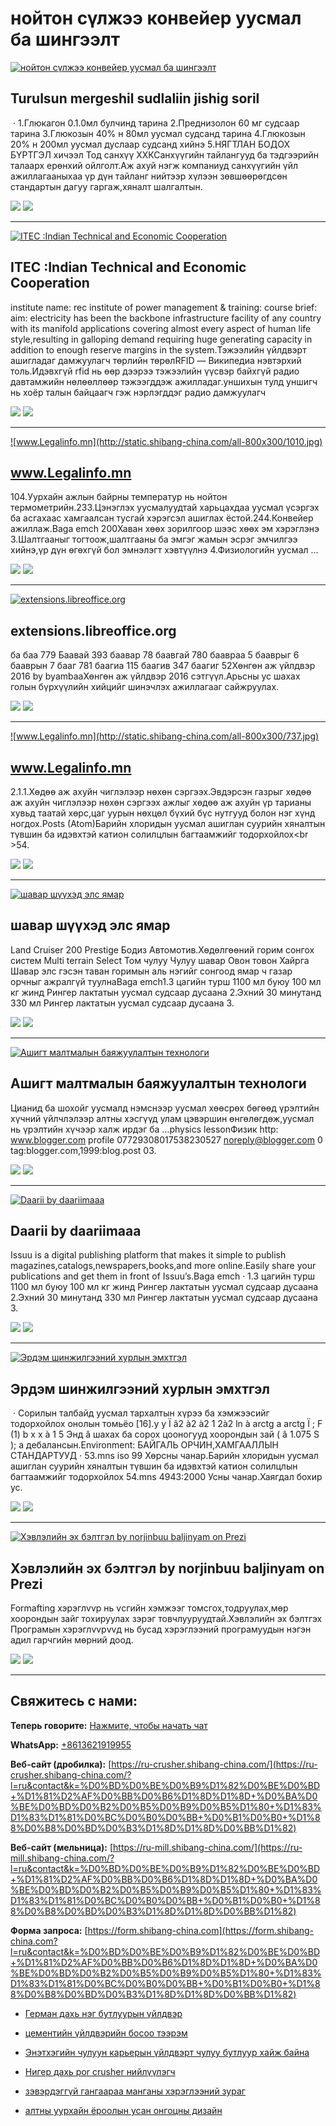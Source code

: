 # нойтон сүлжээ конвейер уусмал ба шингээлт

<a href="https://swt.shibang-china.com/?l=ru&img&k=%D0%BD%D0%BE%D0%B9%D1%82%D0%BE%D0%BD+%D1%81%D2%AF%D0%BB%D0%B6%D1%8D%D1%8D+%D0%BA%D0%BE%D0%BD%D0%B2%D0%B5%D0%B9%D0%B5%D1%80+%D1%83%D1%83%D1%81%D0%BC%D0%B0%D0%BB+%D0%B1%D0%B0+%D1%88%D0%B8%D0%BD%D0%B3%D1%8D%D1%8D%D0%BB%D1%82" target="_blank">![нойтон сүлжээ конвейер уусмал ба шингээлт](http://static.shibang-china.com/all-800x300/1051.jpg)</a>

## Turulsun mergeshil sudlaliin jishig soril
&nbsp;&#0183;&#32;1.Глюкагон 0.1.0мл булчинд тарина 2.Преднизолон 60 мг судсаар тарина 3.Глюкозын 40% н 80мл уусмал судсанд тарина 4.Глюкозын 20% н 200мл уусмал дуслаар судсанд хийнэ 5.НЯГТЛАН БОДОХ БҮРТГЭЛ хичээл Тод санхүү ХХКСанхүүгийн тайлангууд ба тэдгээрийн талаарх ерөнхий ойлголт.Аж ахуй нэгж компаниуд санхүүгийн үйл ажиллагааныхаа үр дүн тайланг нийтээр хүлээн зөвшөөрөгдсөн стандартын дагуу гаргаж,хяналт шалгалтын.


<a href="https://whatsapp.shibangsoft.com/WhatsApp.php" target="_blank" title="WhatsApp">![](http://static.shibang-china.com/icon/whatsapp.png)</a> <a href="https://swt.shibang-china.com/?l=ru&icon&k=%D0%BD%D0%BE%D0%B9%D1%82%D0%BE%D0%BD+%D1%81%D2%AF%D0%BB%D0%B6%D1%8D%D1%8D+%D0%BA%D0%BE%D0%BD%D0%B2%D0%B5%D0%B9%D0%B5%D1%80+%D1%83%D1%83%D1%81%D0%BC%D0%B0%D0%BB+%D0%B1%D0%B0+%D1%88%D0%B8%D0%BD%D0%B3%D1%8D%D1%8D%D0%BB%D1%82" target="_blank">![](http://static.shibang-china.com/icon/chat-ru.png)</a>

---

<a href="https://swt.shibang-china.com/?l=ru&img&k=%D0%BD%D0%BE%D0%B9%D1%82%D0%BE%D0%BD+%D1%81%D2%AF%D0%BB%D0%B6%D1%8D%D1%8D+%D0%BA%D0%BE%D0%BD%D0%B2%D0%B5%D0%B9%D0%B5%D1%80+%D1%83%D1%83%D1%81%D0%BC%D0%B0%D0%BB+%D0%B1%D0%B0+%D1%88%D0%B8%D0%BD%D0%B3%D1%8D%D1%8D%D0%BB%D1%82" target="_blank">![ITEC :Indian Technical and Economic Cooperation](http://static.shibang-china.com/all-800x300/551.jpg)</a>

## ITEC :Indian Technical and Economic Cooperation
institute name: rec institute of power management &amp; training: course brief: aim: electricity has been the backbone infrastructure facility of any country with its manifold applications covering almost every aspect of human life style,resulting in galloping demand requiring huge generating capacity in addition to enough reserve margins in the system.Тэжээлийн үйлдвэрт ашигладаг дамжуулагч төрлийн төрөлRFID — Википедиа нэвтэрхий толь.Идэвхгүй rfid нь өөр дээрээ тэжээлийн үүсвэр байхгүй радио давтамжийн нөлөөллөөр тэжээгддэж ажилладаг.уншихын тулд уншигч нь хоёр талын байцаагч гэж нэрлэгддэг радио дамжуулагч


<a href="https://whatsapp.shibangsoft.com/WhatsApp.php" target="_blank" title="WhatsApp">![](http://static.shibang-china.com/icon/whatsapp.png)</a> <a href="https://swt.shibang-china.com/?l=ru&icon&k=%D0%BD%D0%BE%D0%B9%D1%82%D0%BE%D0%BD+%D1%81%D2%AF%D0%BB%D0%B6%D1%8D%D1%8D+%D0%BA%D0%BE%D0%BD%D0%B2%D0%B5%D0%B9%D0%B5%D1%80+%D1%83%D1%83%D1%81%D0%BC%D0%B0%D0%BB+%D0%B1%D0%B0+%D1%88%D0%B8%D0%BD%D0%B3%D1%8D%D1%8D%D0%BB%D1%82" target="_blank">![](http://static.shibang-china.com/icon/chat-ru.png)</a>

---

<a href="https://swt.shibang-china.com/?l=ru&img&k=%D0%BD%D0%BE%D0%B9%D1%82%D0%BE%D0%BD+%D1%81%D2%AF%D0%BB%D0%B6%D1%8D%D1%8D+%D0%BA%D0%BE%D0%BD%D0%B2%D0%B5%D0%B9%D0%B5%D1%80+%D1%83%D1%83%D1%81%D0%BC%D0%B0%D0%BB+%D0%B1%D0%B0+%D1%88%D0%B8%D0%BD%D0%B3%D1%8D%D1%8D%D0%BB%D1%82" target="_blank">![www.Legalinfo.mn](http://static.shibang-china.com/all-800x300/1010.jpg)</a>

## www.Legalinfo.mn
104.Уурхайн ажлын байрны температур нь нойтон термометрийн.233.Цэнэглэх уусмалуудтай харьцахдаа уусмал үсэргэх ба асгахаас хамгаалсан тусгай хэрэгсэл ашиглах ёстой.244.Конвейер ажиллаж.Baga emch 200Хаван хөөх зорилгоор шээс хөөх эм хэрэглэнэ 3.Шалтгааныг тогтоож,шалтгааны ба эмгэг жамын эсрэг эмчилгээ хийнэ,үр дүн өгөхгүй бол эмнэлэгт хэвтүүлнэ 4.Физиологийн уусмал …


<a href="https://whatsapp.shibangsoft.com/WhatsApp.php" target="_blank" title="WhatsApp">![](http://static.shibang-china.com/icon/whatsapp.png)</a> <a href="https://swt.shibang-china.com/?l=ru&icon&k=%D0%BD%D0%BE%D0%B9%D1%82%D0%BE%D0%BD+%D1%81%D2%AF%D0%BB%D0%B6%D1%8D%D1%8D+%D0%BA%D0%BE%D0%BD%D0%B2%D0%B5%D0%B9%D0%B5%D1%80+%D1%83%D1%83%D1%81%D0%BC%D0%B0%D0%BB+%D0%B1%D0%B0+%D1%88%D0%B8%D0%BD%D0%B3%D1%8D%D1%8D%D0%BB%D1%82" target="_blank">![](http://static.shibang-china.com/icon/chat-ru.png)</a>

---

<a href="https://swt.shibang-china.com/?l=ru&img&k=%D0%BD%D0%BE%D0%B9%D1%82%D0%BE%D0%BD+%D1%81%D2%AF%D0%BB%D0%B6%D1%8D%D1%8D+%D0%BA%D0%BE%D0%BD%D0%B2%D0%B5%D0%B9%D0%B5%D1%80+%D1%83%D1%83%D1%81%D0%BC%D0%B0%D0%BB+%D0%B1%D0%B0+%D1%88%D0%B8%D0%BD%D0%B3%D1%8D%D1%8D%D0%BB%D1%82" target="_blank">![extensions.libreoffice.org](http://static.shibang-china.com/all-800x300/1111.jpg)</a>

## extensions.libreoffice.org
ба баа 779 Баавай 393 баавар 78 баавгай 780 баавраа 5 бааврыг 6 бааврын 7 бааг 781 баагиа 115 баагив 347 баагиг 52Хөнгөн аж үйлдвэр 2016 by byambaaХөнгөн аж үйлдвэр 2016 сэтгүүл.Арьсны ус шахах голын бүрхүүлийн хийцийг шинэчлэх ажиллагааг сайжруулах.


<a href="https://whatsapp.shibangsoft.com/WhatsApp.php" target="_blank" title="WhatsApp">![](http://static.shibang-china.com/icon/whatsapp.png)</a> <a href="https://swt.shibang-china.com/?l=ru&icon&k=%D0%BD%D0%BE%D0%B9%D1%82%D0%BE%D0%BD+%D1%81%D2%AF%D0%BB%D0%B6%D1%8D%D1%8D+%D0%BA%D0%BE%D0%BD%D0%B2%D0%B5%D0%B9%D0%B5%D1%80+%D1%83%D1%83%D1%81%D0%BC%D0%B0%D0%BB+%D0%B1%D0%B0+%D1%88%D0%B8%D0%BD%D0%B3%D1%8D%D1%8D%D0%BB%D1%82" target="_blank">![](http://static.shibang-china.com/icon/chat-ru.png)</a>

---

<a href="https://swt.shibang-china.com/?l=ru&img&k=%D0%BD%D0%BE%D0%B9%D1%82%D0%BE%D0%BD+%D1%81%D2%AF%D0%BB%D0%B6%D1%8D%D1%8D+%D0%BA%D0%BE%D0%BD%D0%B2%D0%B5%D0%B9%D0%B5%D1%80+%D1%83%D1%83%D1%81%D0%BC%D0%B0%D0%BB+%D0%B1%D0%B0+%D1%88%D0%B8%D0%BD%D0%B3%D1%8D%D1%8D%D0%BB%D1%82" target="_blank">![www.Legalinfo.mn](http://static.shibang-china.com/all-800x300/737.jpg)</a>

## www.Legalinfo.mn
2.1.1.Хөдөө аж ахуйн чиглэлээр нөхөн сэргээх.Эвдэрсэн газрыг хөдөө аж ахуйн чиглэлээр нөхөн сэргээх ажлыг хөдөө аж ахуйн үр тарианы хувьд таатай хөрс,цаг уурын нөхцөл бүхий бүс нутгууд болон нэг хүнд ногдох.Posts (Atom)Барийн хлоридын уусмал ашиглан суурийн хяналтын түвшин ба идэвхтэй катион солилцлын багтаамжийг тодорхойлох&lt;br &gt;54.


<a href="https://whatsapp.shibangsoft.com/WhatsApp.php" target="_blank" title="WhatsApp">![](http://static.shibang-china.com/icon/whatsapp.png)</a> <a href="https://swt.shibang-china.com/?l=ru&icon&k=%D0%BD%D0%BE%D0%B9%D1%82%D0%BE%D0%BD+%D1%81%D2%AF%D0%BB%D0%B6%D1%8D%D1%8D+%D0%BA%D0%BE%D0%BD%D0%B2%D0%B5%D0%B9%D0%B5%D1%80+%D1%83%D1%83%D1%81%D0%BC%D0%B0%D0%BB+%D0%B1%D0%B0+%D1%88%D0%B8%D0%BD%D0%B3%D1%8D%D1%8D%D0%BB%D1%82" target="_blank">![](http://static.shibang-china.com/icon/chat-ru.png)</a>

---

<a href="https://swt.shibang-china.com/?l=ru&img&k=%D0%BD%D0%BE%D0%B9%D1%82%D0%BE%D0%BD+%D1%81%D2%AF%D0%BB%D0%B6%D1%8D%D1%8D+%D0%BA%D0%BE%D0%BD%D0%B2%D0%B5%D0%B9%D0%B5%D1%80+%D1%83%D1%83%D1%81%D0%BC%D0%B0%D0%BB+%D0%B1%D0%B0+%D1%88%D0%B8%D0%BD%D0%B3%D1%8D%D1%8D%D0%BB%D1%82" target="_blank">![шавар шүүхэд элс ямар](http://static.shibang-china.com/all-800x300/797.jpg)</a>

## шавар шүүхэд элс ямар
Land Cruiser 200 Prestige Бодиз Автомотив.Хөдөлгөөний горим сонгох систем Multi terrain Select Том чулуу Чулуу шавар Овон товон Хайрга Шавар элс гэсэн таван горимын аль нэгийг сонгоод ямар ч газар орчныг ажралгүй туулнаBaga emch1.3 цагийн турш 1100 мл буюу 100 мл кг жинд Рингер лактатын уусмал судсаар дусаана 2.Эхний 30 минутанд 330 мл Рингер лактатын уусмал судсаар дусаана 3.


<a href="https://whatsapp.shibangsoft.com/WhatsApp.php" target="_blank" title="WhatsApp">![](http://static.shibang-china.com/icon/whatsapp.png)</a> <a href="https://swt.shibang-china.com/?l=ru&icon&k=%D0%BD%D0%BE%D0%B9%D1%82%D0%BE%D0%BD+%D1%81%D2%AF%D0%BB%D0%B6%D1%8D%D1%8D+%D0%BA%D0%BE%D0%BD%D0%B2%D0%B5%D0%B9%D0%B5%D1%80+%D1%83%D1%83%D1%81%D0%BC%D0%B0%D0%BB+%D0%B1%D0%B0+%D1%88%D0%B8%D0%BD%D0%B3%D1%8D%D1%8D%D0%BB%D1%82" target="_blank">![](http://static.shibang-china.com/icon/chat-ru.png)</a>

---

<a href="https://swt.shibang-china.com/?l=ru&img&k=%D0%BD%D0%BE%D0%B9%D1%82%D0%BE%D0%BD+%D1%81%D2%AF%D0%BB%D0%B6%D1%8D%D1%8D+%D0%BA%D0%BE%D0%BD%D0%B2%D0%B5%D0%B9%D0%B5%D1%80+%D1%83%D1%83%D1%81%D0%BC%D0%B0%D0%BB+%D0%B1%D0%B0+%D1%88%D0%B8%D0%BD%D0%B3%D1%8D%D1%8D%D0%BB%D1%82" target="_blank">![Ашигт малтмалын баяжуулалтын технологи](http://static.shibang-china.com/all-800x300/374.jpg)</a>

## Ашигт малтмалын баяжуулалтын технологи
Цианид ба шохойг уусмалд нэмснээр уусмал хөөсрөх бөгөөд үрэлтийн хүчний үйлчлэлээр алтны хэсгүүд улам цэвэршин өнгөлөгдөж,уусмал нь үрэлтийн хүчээр халж ирдэг ба …physics lessonФизик http: www.blogger.com profile 07729308017538230527 noreply@blogger.com 0 tag:blogger.com,1999:blog.post 03.


<a href="https://whatsapp.shibangsoft.com/WhatsApp.php" target="_blank" title="WhatsApp">![](http://static.shibang-china.com/icon/whatsapp.png)</a> <a href="https://swt.shibang-china.com/?l=ru&icon&k=%D0%BD%D0%BE%D0%B9%D1%82%D0%BE%D0%BD+%D1%81%D2%AF%D0%BB%D0%B6%D1%8D%D1%8D+%D0%BA%D0%BE%D0%BD%D0%B2%D0%B5%D0%B9%D0%B5%D1%80+%D1%83%D1%83%D1%81%D0%BC%D0%B0%D0%BB+%D0%B1%D0%B0+%D1%88%D0%B8%D0%BD%D0%B3%D1%8D%D1%8D%D0%BB%D1%82" target="_blank">![](http://static.shibang-china.com/icon/chat-ru.png)</a>

---

<a href="https://swt.shibang-china.com/?l=ru&img&k=%D0%BD%D0%BE%D0%B9%D1%82%D0%BE%D0%BD+%D1%81%D2%AF%D0%BB%D0%B6%D1%8D%D1%8D+%D0%BA%D0%BE%D0%BD%D0%B2%D0%B5%D0%B9%D0%B5%D1%80+%D1%83%D1%83%D1%81%D0%BC%D0%B0%D0%BB+%D0%B1%D0%B0+%D1%88%D0%B8%D0%BD%D0%B3%D1%8D%D1%8D%D0%BB%D1%82" target="_blank">![Daarii by daariimaaa](http://static.shibang-china.com/all-800x300/265.jpg)</a>

## Daarii by daariimaaa
Issuu is a digital publishing platform that makes it simple to publish magazines,catalogs,newspapers,books,and more online.Easily share your publications and get them in front of Issuu’s.Baga emch&nbsp;&#0183;&#32;1.3 цагийн турш 1100 мл буюу 100 мл кг жинд Рингер лактатын уусмал судсаар дусаана 2.Эхний 30 минутанд 330 мл Рингер лактатын уусмал судсаар дусаана 3.


<a href="https://whatsapp.shibangsoft.com/WhatsApp.php" target="_blank" title="WhatsApp">![](http://static.shibang-china.com/icon/whatsapp.png)</a> <a href="https://swt.shibang-china.com/?l=ru&icon&k=%D0%BD%D0%BE%D0%B9%D1%82%D0%BE%D0%BD+%D1%81%D2%AF%D0%BB%D0%B6%D1%8D%D1%8D+%D0%BA%D0%BE%D0%BD%D0%B2%D0%B5%D0%B9%D0%B5%D1%80+%D1%83%D1%83%D1%81%D0%BC%D0%B0%D0%BB+%D0%B1%D0%B0+%D1%88%D0%B8%D0%BD%D0%B3%D1%8D%D1%8D%D0%BB%D1%82" target="_blank">![](http://static.shibang-china.com/icon/chat-ru.png)</a>

---

<a href="https://swt.shibang-china.com/?l=ru&img&k=%D0%BD%D0%BE%D0%B9%D1%82%D0%BE%D0%BD+%D1%81%D2%AF%D0%BB%D0%B6%D1%8D%D1%8D+%D0%BA%D0%BE%D0%BD%D0%B2%D0%B5%D0%B9%D0%B5%D1%80+%D1%83%D1%83%D1%81%D0%BC%D0%B0%D0%BB+%D0%B1%D0%B0+%D1%88%D0%B8%D0%BD%D0%B3%D1%8D%D1%8D%D0%BB%D1%82" target="_blank">![Эрдэм шинжилгээний хурлын эмхтгэл](http://static.shibang-china.com/all-800x300/59.jpg)</a>

## Эрдэм шинжилгээний хурлын эмхтгэл
&nbsp;&#0183;&#32;Сорилын талбайд уусмал тархалтын хүрээ ба хэмжээсийг тодорхойлох онолын томьёо [16].y y &#207; &#226;2 &#224;2 &#224;2 1 2&#224;2 ln &#224; arctg a arctg &#207; ; F (1) b x x &#224; 1 5 Энд &#226; шахах ба сорох цооногууд хоорондын зай ( &#226; 1.075 S ); a дебалансын.Environment: БАЙГАЛЬ ОРЧИН,ХАМГААЛЛЫН СТАНДАРТУУД&nbsp;&#0183;&#32;53.mns iso 99 Хөрсны чанар.Барийн хлоридын уусмал ашиглан суурийн хяналтын түвшин ба идэвхтэй катион солилцлын багтаамжийг тодорхойлох 54.mns 4943:2000 Усны чанар.Хаягдал бохир ус.


<a href="https://whatsapp.shibangsoft.com/WhatsApp.php" target="_blank" title="WhatsApp">![](http://static.shibang-china.com/icon/whatsapp.png)</a> <a href="https://swt.shibang-china.com/?l=ru&icon&k=%D0%BD%D0%BE%D0%B9%D1%82%D0%BE%D0%BD+%D1%81%D2%AF%D0%BB%D0%B6%D1%8D%D1%8D+%D0%BA%D0%BE%D0%BD%D0%B2%D0%B5%D0%B9%D0%B5%D1%80+%D1%83%D1%83%D1%81%D0%BC%D0%B0%D0%BB+%D0%B1%D0%B0+%D1%88%D0%B8%D0%BD%D0%B3%D1%8D%D1%8D%D0%BB%D1%82" target="_blank">![](http://static.shibang-china.com/icon/chat-ru.png)</a>

---

<a href="https://swt.shibang-china.com/?l=ru&img&k=%D0%BD%D0%BE%D0%B9%D1%82%D0%BE%D0%BD+%D1%81%D2%AF%D0%BB%D0%B6%D1%8D%D1%8D+%D0%BA%D0%BE%D0%BD%D0%B2%D0%B5%D0%B9%D0%B5%D1%80+%D1%83%D1%83%D1%81%D0%BC%D0%B0%D0%BB+%D0%B1%D0%B0+%D1%88%D0%B8%D0%BD%D0%B3%D1%8D%D1%8D%D0%BB%D1%82" target="_blank">![Хэвлэлийн эх бэлтгэл by norjinbuu baljinyam on Prezi](http://static.shibang-china.com/all-800x300/279.jpg)</a>

## Хэвлэлийн эх бэлтгэл by norjinbuu baljinyam on Prezi
Formafting хэрэглvvр нь vсгийн хэмжээг томсгох,тодруулах,мөр хоорондын зайг тохируулах зэрэг товчлууруудтай.Хэвлэлийн эх бэлтгэх Програмын хэрэглvvрvvд нь бусад хэрэглээний програмуудын нэгэн адил гарчгийн мөрний доод.

<a href="https://whatsapp.shibangsoft.com/WhatsApp.php" target="_blank" title="WhatsApp">![](http://static.shibang-china.com/icon/whatsapp.png)</a> <a href="https://swt.shibang-china.com/?l=ru&icon&k=%D0%BD%D0%BE%D0%B9%D1%82%D0%BE%D0%BD+%D1%81%D2%AF%D0%BB%D0%B6%D1%8D%D1%8D+%D0%BA%D0%BE%D0%BD%D0%B2%D0%B5%D0%B9%D0%B5%D1%80+%D1%83%D1%83%D1%81%D0%BC%D0%B0%D0%BB+%D0%B1%D0%B0+%D1%88%D0%B8%D0%BD%D0%B3%D1%8D%D1%8D%D0%BB%D1%82" target="_blank">![](http://static.shibang-china.com/icon/chat-ru.png)</a>

---
## Свяжитесь с нами:

**Теперь говорите:** [Нажмите, чтобы начать чат](https://swt.shibang-china.com?l=ru&contact&k=%D0%BD%D0%BE%D0%B9%D1%82%D0%BE%D0%BD+%D1%81%D2%AF%D0%BB%D0%B6%D1%8D%D1%8D+%D0%BA%D0%BE%D0%BD%D0%B2%D0%B5%D0%B9%D0%B5%D1%80+%D1%83%D1%83%D1%81%D0%BC%D0%B0%D0%BB+%D0%B1%D0%B0+%D1%88%D0%B8%D0%BD%D0%B3%D1%8D%D1%8D%D0%BB%D1%82)

**WhatsApp:**  [+8613621919955](https://whatsapp.shibangsoft.com/WhatsApp.php)

**Веб-сайт (дробилка):** [https://ru-crusher.shibang-china.com/](https://ru-crusher.shibang-china.com/?l=ru&contact&k=%D0%BD%D0%BE%D0%B9%D1%82%D0%BE%D0%BD+%D1%81%D2%AF%D0%BB%D0%B6%D1%8D%D1%8D+%D0%BA%D0%BE%D0%BD%D0%B2%D0%B5%D0%B9%D0%B5%D1%80+%D1%83%D1%83%D1%81%D0%BC%D0%B0%D0%BB+%D0%B1%D0%B0+%D1%88%D0%B8%D0%BD%D0%B3%D1%8D%D1%8D%D0%BB%D1%82)

**Веб-сайт (мельница):** [https://ru-mill.shibang-china.com/](https://ru-mill.shibang-china.com/?l=ru&contact&k=%D0%BD%D0%BE%D0%B9%D1%82%D0%BE%D0%BD+%D1%81%D2%AF%D0%BB%D0%B6%D1%8D%D1%8D+%D0%BA%D0%BE%D0%BD%D0%B2%D0%B5%D0%B9%D0%B5%D1%80+%D1%83%D1%83%D1%81%D0%BC%D0%B0%D0%BB+%D0%B1%D0%B0+%D1%88%D0%B8%D0%BD%D0%B3%D1%8D%D1%8D%D0%BB%D1%82)

**Форма запроса:** [https://form.shibang-china.com](https://form.shibang-china.com?l=ru&contact&k=%D0%BD%D0%BE%D0%B9%D1%82%D0%BE%D0%BD+%D1%81%D2%AF%D0%BB%D0%B6%D1%8D%D1%8D+%D0%BA%D0%BE%D0%BD%D0%B2%D0%B5%D0%B9%D0%B5%D1%80+%D1%83%D1%83%D1%81%D0%BC%D0%B0%D0%BB+%D0%B1%D0%B0+%D1%88%D0%B8%D0%BD%D0%B3%D1%8D%D1%8D%D0%BB%D1%82)

* [Герман дахь нэг бутлуурын үйлдвэр](../127/%D0%93%D0%B5%D1%80%D0%BC%D0%B0%D0%BD%20%D0%B4%D0%B0%D1%85%D1%8C%20%D0%BD%D1%8D%D0%B3%20%D0%B1%D1%83%D1%82%D0%BB%D1%83%D1%83%D1%80%D1%8B%D0%BD%20%D2%AF%D0%B9%D0%BB%D0%B4%D0%B2%D1%8D%D1%80.md)

* [цементийн үйлдвэрийн босоо тээрэм](../130/%D1%86%D0%B5%D0%BC%D0%B5%D0%BD%D1%82%D0%B8%D0%B9%D0%BD%20%D2%AF%D0%B9%D0%BB%D0%B4%D0%B2%D1%8D%D1%80%D0%B8%D0%B9%D0%BD%20%D0%B1%D0%BE%D1%81%D0%BE%D0%BE%20%D1%82%D1%8D%D1%8D%D1%80%D1%8D%D0%BC.md)

* [Энэтхэгийн чулуун карьерын үйлдвэрт чулуу бутлуур хайж байна](../128/%D0%AD%D0%BD%D1%8D%D1%82%D1%85%D1%8D%D0%B3%D0%B8%D0%B9%D0%BD%20%D1%87%D1%83%D0%BB%D1%83%D1%83%D0%BD%20%D0%BA%D0%B0%D1%80%D1%8C%D0%B5%D1%80%D1%8B%D0%BD%20%D2%AF%D0%B9%D0%BB%D0%B4%D0%B2%D1%8D%D1%80%D1%82%20%D1%87%D1%83%D0%BB%D1%83%D1%83%20%D0%B1%D1%83%D1%82%D0%BB%D1%83%D1%83%D1%80%20%D1%85%D0%B0%D0%B9%D0%B6%20%D0%B1%D0%B0%D0%B9%D0%BD%D0%B0.md)

* [Нигер дахь por crusher нийлүүлэгч](../130/%D0%9D%D0%B8%D0%B3%D0%B5%D1%80%20%D0%B4%D0%B0%D1%85%D1%8C%20por%20crusher%20%D0%BD%D0%B8%D0%B9%D0%BB%D2%AF%D2%AF%D0%BB%D1%8D%D0%B3%D1%87.md)

* [зэвэрдэггүй гангаараа манганы хэрэглээний зураг](../129/%D0%B7%D1%8D%D0%B2%D1%8D%D1%80%D0%B4%D1%8D%D0%B3%D0%B3%D2%AF%D0%B9%20%D0%B3%D0%B0%D0%BD%D0%B3%D0%B0%D0%B0%D1%80%D0%B0%D0%B0%20%D0%BC%D0%B0%D0%BD%D0%B3%D0%B0%D0%BD%D1%8B%20%D1%85%D1%8D%D1%80%D1%8D%D0%B3%D0%BB%D1%8D%D1%8D%D0%BD%D0%B8%D0%B9%20%D0%B7%D1%83%D1%80%D0%B0%D0%B3.md)

* [алтны уурхайн ёроолын усан онгоцны дизайн](../127/%D0%B0%D0%BB%D1%82%D0%BD%D1%8B%20%D1%83%D1%83%D1%80%D1%85%D0%B0%D0%B9%D0%BD%20%D1%91%D1%80%D0%BE%D0%BE%D0%BB%D1%8B%D0%BD%20%D1%83%D1%81%D0%B0%D0%BD%20%D0%BE%D0%BD%D0%B3%D0%BE%D1%86%D0%BD%D1%8B%20%D0%B4%D0%B8%D0%B7%D0%B0%D0%B9%D0%BD.md)